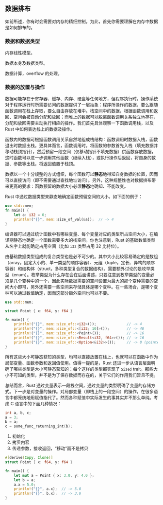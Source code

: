 ## 数据排布

如前所述，你有时会需要对内存的精细控制，为此，首先你需要理解在内存中数据是如何排布的。

### 数据和数据类型
内存线性模型。

数据本身及数据类型。

数据计算，overflow 的处理。

### 数据的放置与操作

数据可能存在于寄存器、缓存、内存、硬盘等任何地方，但程序执行时，操作系统对于程序运行时所需要访问的数据提供了一层抽象：程序所操作的数据，要么跟随函数调用在栈上存取，要么自由存放在堆中。栈空间中的数据，根据函数调用和返回、空间会被自动分配和放回；而堆上的数据可以脱离函数调用关系独立地存在，分配和放回需要主动执行相应的操作。我们首先具体观察一下函数调用栈，以及 Rust 中如何表达栈上的数据及操作。

<!-- 例子，图示，剖析，再接总结 -->

函数内的数据可根据函数调用关系自然地组成栈结构：函数调用时数据入栈，函数退出时数据出栈。更具体而言，函数调用时，将函数的参数首先入栈（填充数据并移动栈顶指针），然后预留一段空间（仅移动指针不填充数据）供函数存放数据，这时函数可以进一步调用其他函数（继续入栈），或执行操作后返回，将自身的数据、参数等出栈，将返回值置于栈顶。

数据以一个十分规整的方式组织，每个函数可以**静态**地得知自身数据的位置，因而可以直接访问（即不需要通过查找地址访问）。另外，这种规整性也对数据排布带来更高的要求：函数预留的数据大小必须**静态**地确知、不能改变。

Rust 中通过数据类型来静态地确定函数预留空间的大小。如下面的例子：

```rust
use std::mem;
fn main() {
    let a: i32 = 0;
    println!("{}", mem::size_of_val(&a));  // -> 4
}
```

编译器可以通过统计函数中有哪些变量、每个变量对应的类型所占空间大小，在编译期静态地确定一个函数需要多大的栈空间。你也注意到，Rust 的基础数值类型从名字上就能确定占用空间（比如 `i32` 类型占用 32 比特位）。

由基础数据类型组成的复合类型也是必不可少的。其中大小比较容易确定的是数组（array，固定大小的、单一类型的顺序容器）、元组（tuple，定长、异构的顺序容器）和结构体（struct，多种类型复合的数据结构）。需要额外讨论的是枚举类型（enum）。枚举类型为什么存在会在后面讲述，只要注意到枚举类型的变量必须是几个变种中的一个，因此实际数据需要的空间设置为最大的那个变种需要的空间大小即可，另外还需要一些空间来存储具体是哪个变种。在一些场合，是哪个变种可以通过数值确定，因而这部分额外空间也可以不要。

```rust
use std::mem;

struct Point { x: f64, y: f64 }

fn main() {
    println!("{}", mem::size_of::<i32>());              // -> 4
    println!("{}", mem::size_of::<[i32; 10]>());        // -> 40
    println!("{}", mem::size_of::<Point>());            // -> 16
    println!("{}", mem::size_of::<Result<i32, f64>>()); // -> 16
    println!("{}", mem::size_of::<Option<&i32>>());     // -> 8 (pointer size); notice null pointer optimization
}
```

所有这些大小可静态获知的类型，均可以直接放置在栈上，也就可以在函数中作为局部变量、函数参数和返回值使用。值得一提的是，Rust 还进一步从语言层面明确了哪些类型是大小可静态获知的：每个这样的类型都实现了 `Sized` trait。那些大小不可知的类型，并不是为了保存数据而存在的，关于它们的作用我们暂且不提。

总结而言，Rust 通过变量表示一段栈空间，通过变量的类型明确了变量的存储方式。下一步是对变量的操作。对局部变量（即栈上的一段空间）的操作，在很多语言中都笼统地用赋值指代了。然而各种赋值中实际发生的事其实并不那么单纯。考虑 C 语言中的下面几种情况：

```c
int a, b, c;
a = 3;
b = a;
c = some_func_returning_int(b);
```

1. 初始化
2. 拷贝内容
3. 传递参数，接收返回，“移动”而不是拷贝

```rust
#[derive(Copy, Clone)]
struct Point { x: f64, y: f64 }

fn main() {
    let mut a = Point { x: 3.0, y: 4.0 };
    let b = a;
    a.x = 5.0;
    println!("{}", a.x);  // -> 5.0
    println!("{}", b.x);  // -> 3.0
}
```

<!--
* 如前所述，你有时会需要对内存的精细控制。特别的，你需要理解内存中的数据排布
* 栈和堆：数据可能存在寄存器、缓存、内存、硬盘等任何地方，但程序执行时，操作系统对于数据提供了一层抽象：程序所操作的数据，要么跟随函数调用在栈上存取，要么自由存放在堆中。
* 栈上数据、堆上数据的不同：前者跟随函数调用、自动分配和放回、大小编译时确知，数据地址生命周期跟随函数生命周期；后者脱离函数调用、需要要自行分配和放回，数据地址存在悬垂指针、二次释放等问题。
* 详细分析栈：本质上是函数调用栈，栈上的数值（变量和变量类型，明确区分），地址（表示地址的类型系统），栈上的赋值（拷贝），函数返回，地址的生命周期概念。
* 静态数据：整个程序生命周期都存在
* 引入堆：为什么需要堆（https://stackoverflow.com/a/10483164），堆上数据和地址的不同：需要分配和释放，为什么及如何明确栈和堆的区别，实现跟随调用栈的生命周期
* 一些问题：赋值的复杂性、拷贝导致的问题、函数返回导致的问题、rc/gc的代价，引出下一节所有权机制和移动的概念
-->
